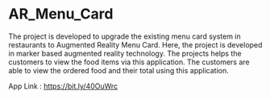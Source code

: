 # AR_Menu_Card
 
The project is developed to upgrade the existing menu card system in restaurants to Augmented Reality Menu Card. Here, the project is developed in marker based augmented reality technology. The projects helps the customers to view the food items via this application. The customers are able to view the ordered food and their total using this application.

App Link : https://bit.ly/40OuWrc
